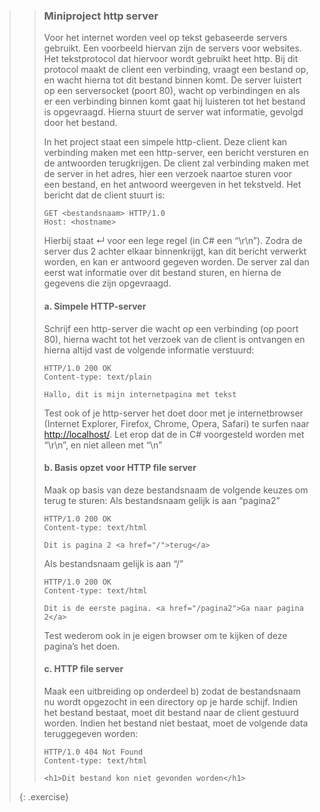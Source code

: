 >>### Miniproject http server
>> Voor het internet worden veel op tekst gebaseerde servers gebruikt. Een voorbeeld hiervan zijn de servers voor websites. Het tekstprotocol dat hiervoor wordt gebruikt heet http. Bij dit protocol maakt de client een verbinding, vraagt een bestand op, en wacht hierna tot dit bestand binnen komt. De server luistert op een serversocket (poort 80), wacht op verbindingen en als er een verbinding binnen komt gaat hij luisteren tot het bestand is opgevraagd. Hierna stuurt de server wat informatie, gevolgd door het bestand. 
>>
>>In het project staat een simpele http-client. Deze client kan verbinding maken met een http-server, een bericht versturen en de antwoorden terugkrijgen. De client zal verbinding maken met de server in het adres, hier een verzoek naartoe sturen voor een bestand, en het antwoord weergeven in het tekstveld. Het bericht dat de client stuurt is:
>>```output
>>GET <bestandsnaam> HTTP/1.0  
>>Host: <hostname>  
>> 
>>```
>> Hierbij staat ↵ voor een lege regel (in C# een “\r\n”). Zodra de server dus 2 achter elkaar binnenkrijgt, kan dit bericht verwerkt worden, en kan er antwoord gegeven worden. De server zal dan eerst wat informatie over dit bestand sturen, en hierna de gegevens die zijn opgevraagd.
>>
>>#### a. Simpele HTTP-server 
>>
>> Schrijf een http-server die wacht op een verbinding (op poort 80), hierna wacht tot het verzoek van de client is ontvangen en hierna altijd vast de volgende informatie verstuurd: 
>>```output
>>HTTP/1.0 200 OK 
>>Content-type: text/plain
>>
>>Hallo, dit is mijn internetpagina met tekst 
>>```
>>Test ook of je http-server het doet door met je internetbrowser (Internet Explorer, Firefox, Chrome, Opera, Safari) te surfen naar [http://localhost/](http://localhost/). Let erop dat de in C# voorgesteld worden met “\r\n”, en niet alleen met “\n” 
>>
>>#### b. Basis opzet voor HTTP file server
>> Maak op basis van deze bestandsnaam de volgende keuzes om terug te sturen: 
>> Als bestandsnaam gelijk is aan “pagina2” 
>>```output
>>HTTP/1.0 200 OK 
>>Content-type: text/html 
>>
>>Dit is pagina 2 <a href="/">terug</a> 
>>```
>>Als bestandsnaam gelijk is aan “/” 
>>```output
>>HTTP/1.0 200 OK
>>Content-type: text/html
>>
>>Dit is de eerste pagina. <a href="/pagina2">Ga naar pagina 2</a> 
>>```
>>Test wederom ook in je eigen browser om te kijken of deze pagina’s het doen. 
>>
>>#### c. HTTP file server 
>>Maak een uitbreiding op onderdeel b) zodat de bestandsnaam nu wordt opgezocht in een directory op je harde schijf. Indien het bestand bestaat, moet dit bestand naar de client gestuurd worden. Indien het bestand niet bestaat, moet de volgende data teruggegeven worden: 
>>```output
>>HTTP/1.0 404 Not Found
>>Content-type: text/html
>>
>><h1>Dit bestand kon niet gevonden worden</h1> 
>>```
>>
>{: .exercise}